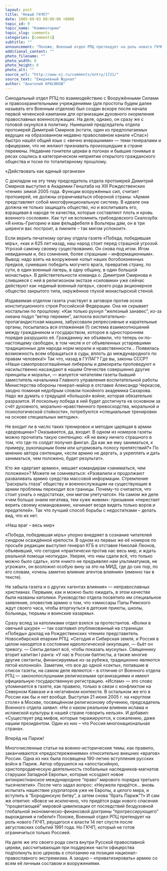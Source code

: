 ```yaml
---
layout: post
title: "Новый ГКЧП?"
date: 2005-09-03 00:00:00 +0000
topic_id: 9
topic_name: "Комментарии"
topic_slug: comments
categories: [comments]
subtitle: ""
announcement: "Похоже, Военный отдел РПЦ претендует на роль нового ГКЧП, рвущегося к власти 14 лет спустя после августовских событий 1991 года. Но ГКЧП, который не готов ограничиться только Россией."
additional_content: ""
photo_filename: ""
photo_width: 0
photo_height: 0
photo_alt: ""
source_url: "http://www.ej.ru/comments/entry/1721/"
source_text: "Ежедневный Журнал"
author: "Анатолий КРАСИКОВ"
---
```

Синодальный отдел РПЦ по взаимодействию с Вооружёнными Силами и правоохранительными учреждениями (для простоты будем далее называть его Военным отделом) был создан вскоре после начала первой чеченской кампании для организации духовного окормления православных военнослужащих. На деле, однако, он сразу же с головой окунулся в политику. Нынешний председатель отдела протоиерей Димитрий Смирнов (кстати, один из предполагаемых ведущих на образованном недавно православном канале «Спас») быстро нашёл общий язык с «вечно вчерашними» — теми генералами и офицерами, что не желают признавать произошедшие в стране перемены. Недавние гонители церкви в погонах и бывшие гонимые в рясах сошлись в категорическом неприятии открытого гражданского общества и тоске по тоталитарному прошлому.

«Действовать как единый организм»

С докладом на эту тему председатель отдела протоиерей Димитрий Смирнов выступил в Академии Генштаба на XIII Рождественских чтениях зимой 2005 года. Функции вооружённых сил, считает протоиерей, не должны ограничиваться обороной страны: «Армия представляет собой многофункциональную систему. В идеале она должна не только защищать общество, но и воспитывать его, взращивая в народе те качества, которые составляют плоть и кровь военного сословия». Как тут не вспомнить грибоедовского Скалозуба: «Я князь-Григорию и вам фельдфебеля в Вольтеры дам, он в три шеренги вас построит, а пикните – так мигом успокоит».

Если верить печатному органу отдела газете «Победа, победившая мiръ», «как и 625 лет назад, наш народ стоит перед страшной угрозой. Угрозой самому своему существованию. Он снова под игом. Игом невиданным и, без сомнения, более страшным – информационным». Вывод: надо взять на вооружение «опыт наших богобоязненных предков, сумевших победить могучего врага, превратив страну, по сути, в один военный лагерь, в одну общину, в один большой монастырь». В действительности команда о. Димитрия Смирнова и слившиеся с ней в религиозном экстазе «силовики» уже сейчас действуют как «единый военный лагерь», своего рода акционерное общество закрытого типа, окружённое глухой монастырской стеной.

Издаваемая отделом газета участвует в заговоре против основ конституционного строя Российской Федерации. Она не скрывает ностальгии по прошлому: «Как только рухнул “железный занавес”, из-за океана подул “ветер перемен”, заглохла воспитательно-пропагандистская машина, забуксовали репрессивные и карательные органы, посыпалась вся отлаженная (!) система взаимоотношений между гражданином и государством, которое в одностороннем порядке разрушило её. Гражданину же объявили, что теперь он по-настоящему свободен, в том числе и от объявленных устаревшими традиционных для народа норм морали и нравственности… Появилась возможность всем обращаться в суды, вплоть до международного по правам человека!» Так что, назад в ГУЛАГ? Где вы, законы СССР?
«Наши самопровозглашённые либералы и демократы проповедуют и насильственно насаждают в нашем Отечестве совершенно другие принципы и мораль», — жалуется читателям газеты бывший заместитель начальника Главного управления воспитательной работы Министерства обороны генерал-майор в отставке Александр Черкасов, заодно поминая недобрым словом покойного академика Сахарова. Надо же думать о грядущей «большой» войне, которая обязательно разразится. И поскольку победа в ней будет достигнута «в основном за счёт духовного, морально-нравственного превосходства, моральной и психологической стойкости», потребуются «специальные тренировки на основе специальных методик».

Не входит ли в число таких тренировок и методик царящая в армии «дедовщина»? Оказывается, да, входит. В одном из номеров газеты можно прочитать такую сентенцию: «Я не вижу ничего страшного в том, что где-то солдат получил фингал. Да как же ему заниматься, к примеру, рукопашным боем или штурмовать полосу препятствий?» По мнению автора сентенции, «если армию не дергать, а укреплять и дать заниматься, чем положено, будет результат».

Кто же «дергает армию», мешает командирам «заниматься, чем положено»? Можете не сомневаться: «Развалили и продолжают разваливать армию средства массовой информации. Стремление “раскрыть глаза” обществу и военнослужащим на существующие в армии проблемы переходит все границы. Почему-то считается, что стоит узнать о недостатках, они мигом улетучатся». На самом же деле «чем больше знаем негатива, тем хуже живем»: призывник «перестает верить своему командованию, начинает везде видеть только воров и предателей». Так что лучший способ борьбы с недостатками – делать вид, что их нет.

«Наш враг – весь мир»

«Победа, победившая мiръ» упорно внедряет в сознание читателей синдром осаждённой крепости. В одном из первых же её номеров по просьбе редакции выступил генерал КГБ в отставке Николай Леонов, объявивший, что сегодня «практически против нас весь мир, и ждать реальной помощи неоткуда». Уверяя, что «мы сдали всё, что только можно было сдать», хотя «никто не предъявлял нам ультиматумов, не угрожал», он возложил особую вину за это на МИД, где до сих пор, по его словам, «очень заметно влияние агентов влияния» (именно так в тексте).

Не забыла газета и о других «агентах влияния» — неправославных христианах. Первыми, как и можно было ожидать, в этом качестве были названы католики. Руководство отдела посвятило им специальное заявление, оповестив армию о том, что «эмиссары Папы Римского ждут своего часа, чтобы вторгнуться в детские приюты, школы, больницы, тюрьмы и воинские казармы».

Сразу вслед за католиками отдел взялся за протестантов. «Волки в овечьей шкуре» — так озаглавил опубликованный на страницах «Победы» доклад на Рождественских чтениях представитель Новосибирской епархии РПЦ. «Сегодня и Сибирская земля, и Россия в целом находятся в состоянии идеологической оккупации, — бьёт он тревогу. — Секты делают всё, чтобы показать мускулы». Священнику вторит капитан I ранга: «У нас в России баптисты, а также многие другие сектанты, финансируемые из-за рубежа, традиционно являются пятой колонной». Заметим, что все до одной «секты», попавшие в список газеты, на самом деле являются – в отличие от Военного отдела РПЦ — законопослушными религиозными организациями и имеют официальную государственную регистрацию.
«Ислам» — это слово упоминается в газете, как правило, только в связи с конфликтом на Северном Кавказе и в негативном контексте. В остальном же его в России как бы и нет вообще. Выступая 21 июня 2005 г. на «круглом столе» в Москве, посвящённом религиозному обучению, председатель Военного отдела заявил: «Ни о каком реальном влиянии ислама и исламской культуры в нашей стране говорить нельзя». И добавил: «Существует ряд мифов, которые тиражируются, к сожалению, даже нашим президентом. Один из них – что Россия многонациональная страна».

Вперёд на Париж!

Многочисленные статьи на военно-исторические темы, как правило, заканчиваются «предостережениями» относительно внешних «врагов» России. Одна из них была посвящена 190-летию вступления русских войск в Париж. Автор обрушился на «апостасийную, христопродавческую деятельность глобальных наследников-магнатов старушки Западной Европы», которые «создают новое антихристианское международное “право” мирового порядка третьего тысячелетия». После чего задал вопрос: «Неужели придётся… вновь испытать нашествие узурпаторов уже не Европы, а целого мира, и вступить в “Бородинскую битву”, а затем снова ”брать Париж”?» И сам же ответил: «Вовсе не исключено, что придётся ради нового спасения “процветающей” мировой цивилизации от последствий бездуховной глобальной экономическо-финансовой доктрины “прогрессирующего” вырождения и гибели!»
Похоже, Военный отдел РПЦ претендует на роль нового ГКЧП, рвущегося к власти 14 лет спустя после августовских событий 1991 года. Но ГКЧП, который не готов ограничиться только Россией.

На деле же это своего рода секта внутри Русской православной церкви, рассчитывающая при поддержке части офицерства подтолкнуть всю церковь к сползанию на позиции национал-православного экстремизма. А заодно – «приватизировать» армию со всем её личным составом и вооружениями.
